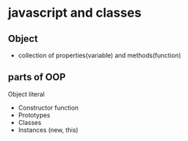 # javascript and classes

## Object
- collection of properties(variable) and methods(function)

## parts of OOP
Object literal

- Constructor function
- Prototypes
- Classes
- Instances (new, this)